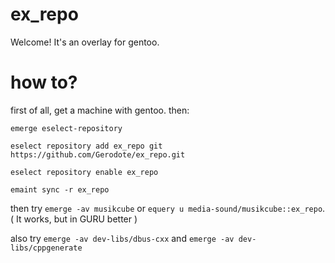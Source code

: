 # ex_repo

Welcome! It's an overlay for gentoo.

# how to?
first of all, get a machine with gentoo. then:

`emerge eselect-repository`

`eselect repository add ex_repo git https://github.com/Gerodote/ex_repo.git `

`eselect repository enable ex_repo`

`emaint sync -r ex_repo`

then try `emerge -av musikcube` or `equery u media-sound/musikcube::ex_repo`. ( It works, but in GURU better )

also try `emerge -av dev-libs/dbus-cxx` and `emerge -av dev-libs/cppgenerate`

